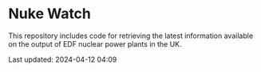 # Nuke Watch

This repository includes code for retrieving the latest information available on the output of EDF nuclear power plants in the UK.

Last updated: 2024-04-12 04:09